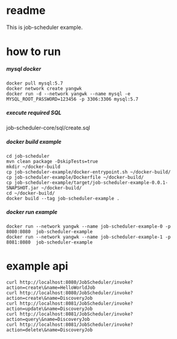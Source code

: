 
# readme

This is job-scheduler example.

# how to run

##### mysql docker

```
docker pull mysql:5.7
docker network create yangwk
docker run -d --network yangwk --name mysql -e MYSQL_ROOT_PASSWORD=123456 -p 3306:3306 mysql:5.7
```

##### execute required SQL

job-scheduler-core/sql/create.sql


##### docker build example

```
cd job-scheduler
mvn clean package -DskipTests=true
mkdir ~/docker-build
cp job-scheduler-example/docker-entrypoint.sh ~/docker-build/
cp job-scheduler-example/Dockerfile ~/docker-build/
cp job-scheduler-example/target/job-scheduler-example-0.0.1-SNAPSHOT.jar ~/docker-build/
cd ~/docker-build/
docker build --tag job-scheduler-example .
```

##### docker run example

```
docker run --network yangwk --name job-scheduler-example-0 -p 8080:8080  job-scheduler-example
docker run --network yangwk --name job-scheduler-example-1 -p 8081:8080  job-scheduler-example
```

# example api

```
curl http://localhost:8080/JobScheduler/invoke?action=create\&name=HelloWorldJob
curl http://localhost:8080/JobScheduler/invoke?action=create\&name=DiscoveryJob
curl http://localhost:8081/JobScheduler/invoke?action=update\&name=DiscoveryJob
curl http://localhost:8081/JobScheduler/invoke?action=query\&name=DiscoveryJob
curl http://localhost:8081/JobScheduler/invoke?action=delete\&name=DiscoveryJob
```
